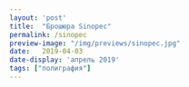 ```yaml
---
layout: 'post'
title:  "Брошюра Sinopec"
permalink: /sinopec
preview-image: "/img/previews/sinopec.jpg"
date:   2019-04-03
date-display: 'апрель 2019'
tags: ["полиграфия"] 
---
```

